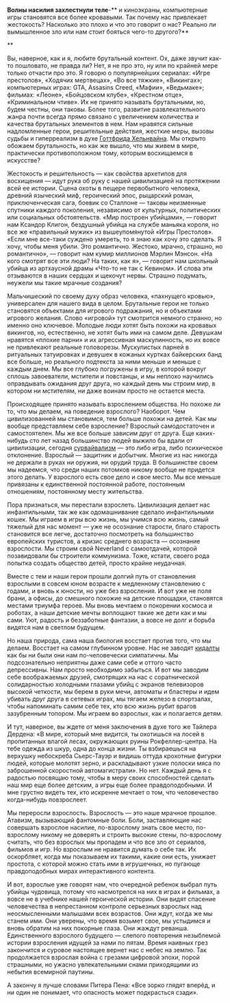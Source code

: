 **Волны насилия захлестнули теле**-** и киноэкраны, компьютерные игры становятся все более кровавыми. Так почему нас привлекает жестокость? Насколько это плохо и что это говорит о нас? Реально ли вымышленное зло или нам стоит бояться чего-то другого?**

**

Вы, наверное, как и я, любите брутальный контент. Ох, даже звучит как-то пошловато, не правда ли? Нет, я не про это, ну или по крайней мере только отчасти про это. Я говорю о популярнейших сериалах: «Игре престолов», «Ходячих мертвецах», «Во все тяжкие», «Викингах»; компьютерных играх: GTA, Assasins Creed, «Мафии», «Ведьмаке»; фильмах: «Леоне», «Бойцовском клубе», «Крестном отце», «Криминальном чтиве». Их не принято называть брутальными, но, будем честны, они таковы. Более того, развитие развлекательного жанра почти всегда прямо связано с увеличением количества и качества брутальных элементов в нем. Нам нравятся сильные надломленные герои, решительные действия, жесткие меры, вызовы судьбы и гиперреализм в духе [Готтфрида Хельнвайна](http://www.helnwein.net). Мы открыто обожаем брутальность, но как же вышло, что мы живем в мире, практически противоположном тому, которым восхищаемся в искусстве?

Жестокость и решительность — как свойства архетипов для восхищения — идут рука об руку с нашей цивилизацией на протяжении всей ее истории. Сцена охоты в пещере первобытного человека, древний языческий миф, героический эпос, рыцарский роман, приключенческая сага, боевик со Сталлоне — таковы неизменные спутники каждого поколения, независимо от культурных, политических или социальных обстоятельств. «Мир построен убийцами», — говорит нам Ксандор Клигон, бездушный убийца на службе маньяка короля, но все же «правильный мужик» из вышеупомянутой «Игры Престолов». «Если мне все-таки суждено умереть, то я знаю как хочу это сделать. Я хочу, чтобы меня убили. Это романтично. Жестоко, мрачно, страшно, но романтично», — говорит нам кумир миллионов Мэрлин Мэнсон. «На кого смотрят все эти люди? На таких, как я», — говорит нам школьный убийца из артхаусной драмы «Что-то не так с Кевином». И слова эти отзываются в наших сердцах и щекочут нервы. Страшно подумать, неужели мы такие мрачные создания?

Мальчишеский по своему духу образ человека, «пахнущего кровью», универсален для нашего вида в целом. Брутальные герои не только становятся объектами для игрового подражания, но и объектами игрового желания. Слово «игровой» тут смотрится немного странно, но именно оно ключевое. Молодые люди хотят быть похожи на кровавых викингов, но, естественно, не хотят быть ими на самом деле. Девушкам нравятся «плохие парни» и их агрессивная маскулинность, но их вовсе не привлекают реальные головорезы. Мускулистых парней в ритуальных татуировках и девушек в кожаных куртках байкерских банд все больше, но реального подтекста за ними меньше и меньше с каждым днем. Мы все глубоко погружены в игру, в которой вокруг сплошь завоеватели, мстители и повстанцы, и мы неплохо научились оправдывать ожидания друг друга, но каждый день мы строим мир, в котором ни мстителям, ни даже воинам просто не остается места.

Происходящее принято называть взрослением общества. Но похоже ли то, что мы делаем, на поведение взрослого? Наоборот. Чем цивилизованней мы становимся, тем больше похожи на детей. Как мы вообще представляем себе взросление? Взрослый самодостаточен и самостоятелен. Мы же все больше зависим друг от друга. Еще каких-нибудь сто лет назад большинство людей выжило бы вдали от цивилизации, сегодня [сурвайвализм](https://ru.wikipedia.org/wiki/%D0%A1%D1%83%D1%80%D0%B2%D0%B8%D0%B2%D0%B0%D0%BB%D0%B8%D0%B7%D0%BC) — это либо игра, либо психическое отклонение. Взрослый — защитник и добытчик. Многие из нас никогда не держали в руках ни оружия, ни орудий труда. В большинстве своем мы надеемся, что среди наших потомков никому вообще не придется этого делать. У взрослого есть свое дело и свое место. Мы все меньше привязаны к единственной постоянной работе, постоянным отношениям, постоянному месту жительства.

Пора признаться, мы перестали взрослеть. Цивилизация делает нас инфантильными, так же как одомашнивание сделало инфантильными кошек. Мы играем в игры всю жизнь, мы учимся всю жизнь, самый тяжелый для нас момент — уже не осознание старости, благо старость становится все легче, достаточно посмотреть на большинство европейских туристов, а кризис среднего возраста — осознание взрослости. Мы строим свой Neverland с самоотдачей, которой позавидовали бы строители коммунизма. Тоже, кстати, своего рода попытка создать общество детей, просто крайне неудачная.

Вместе с тем и наши герои прошли долгий путь от становления взрослыми в совсем юном возрасте к медленному становлению с годами, и вновь к юности, но уже без взросления. И вот уже не поля брани, а офисы, до смешного похожие на детские площадки, становятся местами триумфа героев. Мы вновь мечтаем о покорении космоса и роботах, а наши детские мечты воплощают такие же дети как и мы сами. Уют, радость и беззаботные фантазии, а вовсе не долг и борьба видятся нам в светлом будущем.

Но наша природа, сама наша биология восстает против того, что мы делаем. Восстает на самом глубинном уровне. Нас не заводят [кидалты](https://ru.wikipedia.org/wiki/%D0%9A%D0%B8%D0%B4%D0%B0%D0%BB%D1%82) как бы ни были они нам по-человечески симпатичны. Мы подсознательно неприятны даже сами себе и оттого часто депрессивны. Нам просто необходимо забыться. И вот мы заводим себе воображаемых друзей, смотрящих на нас с соратнической солидарностью холодными глазами убийц с экранов телевизоров высокой четкости, мы берем в руки мечи, автоматы и бластеры и идем убивать друг друга в сетевых играх, мы тягаем железо в спортзалах, чтобы напоминать самим себе тех, кто всю жизнь рубит врагов зазубренным топором. Мы играем во взрослых, как и полагается детям.

И тут, наверное, вы ждете от меня заключения в духе того же Тайлера Дердена: «В мире, который мне видится, ты охотишься на лосей в пропитанных влагой лесах, окружающих руины Рокфеллер-центра. На тебе одежда из шкур, одна до конца жизни. Ты взбираешься на верхушку небоскреба Сьерс-Тауэр и видишь оттуда крохотные фигурки людей, которые молотят зерно, и раскладывают узкие полоски мяса по заброшенной скоростной автомагистрали». Но нет. Каждый день я с радостью посвящаю тому, чтобы в меру своих способностей сделать наш мир еще более детским, а игры еще более правдоподобными. И мне грустно видеть тех, кто искренне мечтает о том, что человечество когда-нибудь повзрослеет.

Мы переросли взрослость. Взрослость — это наше мрачное прошлое. Атавизм, вызывающий фантомные боли. Боли, заставляющие нас совершать взрослое насилие, по-взрослому знать свое место, по-взрослому никому не доверять и строить высокие стены, по-взрослому считать, что без взрослых мы пропадем и что все зло от сериалов, фильмов и игр. Но взрослым не нравится думать о себе так. Их оскорбляет, когда мы показываем их такими, какие они есть, унижает простота, с которой можно стать ими в игрушечных, но пугающе правдоподобных мирах интерактивного контента.

И вот, взрослые уже говорят нам, что очередной ребенок выбрал путь убийцы чудовища, потому что насмотрелся на них в играх и фильмах, а вовсе не в учебнике нашей героической истории. Они видят спасение человечества в непрестанном контроле серьезных взрослых над неосмысленными малышами всех возрастов. Они ждут, когда же мы станем ими. Они уверены, что время возьмет свое, мы устыдимся и вновь обратим на них покорные глаза. Они жаждут реванша. Единственного взрослого будущего — слепого повторения незыблемой истории взросления идущей за нами по пятам. Время наивных грез закончится и суровое настоящее вернет нас с небес на землю. Так продолжается взрослая война с грезами цифровой эпохи, порой страшными, но ужасно увлекательными снами приходящими из небытия всемирной паутины.

А закончу я лучше словами Питера Пена: «Все зорко глядят вперёд, и ни один не понимает, что опасность может подкрасться сзади».
